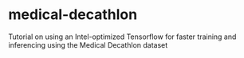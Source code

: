 # medical-decathlon
Tutorial on using an Intel-optimized Tensorflow for faster training and inferencing using the Medical Decathlon dataset
